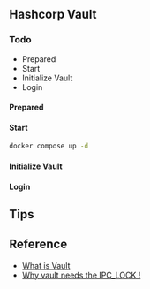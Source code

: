 ## Hashcorp Vault

### Todo

- Prepared
- Start
- Initialize Vault
- Login

#### Prepared
#### Start

```sh
docker compose up -d
```

#### Initialize Vault
#### Login

## Tips
## Reference

- [What is Vault](https://developer.hashicorp.com/vault/docs/what-is-vault)
- [Why vault needs the IPC_LOCK !](https://stackoverflow.com/questions/50031086/why-does-vault-by-hashicorp-require-the-ipc-lock-capability-to-be-enabled)